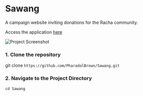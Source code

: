 # Sawang

A campaign website inviting donations for the Racha community.

Access the application [here](https://pharadolbrown.github.io/Sawang/)

![Project Screenshot](https://img5.pic.in.th/file/secure-sv1/Sawang.png)

### 1. Clone the repository
git clone `https://github.com/PharadolBrown/Sawang.git`
### 2. Navigate to the Project Directory
    cd Sawang
